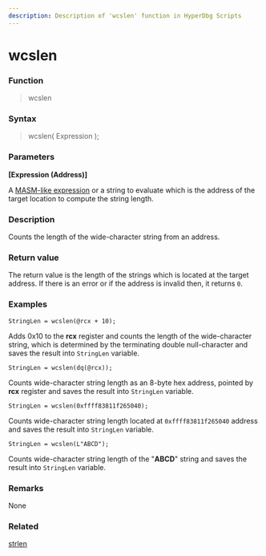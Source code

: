 ```yaml
---
description: Description of 'wcslen' function in HyperDbg Scripts
---
```


# wcslen

### Function

> wcslen

### Syntax

> wcslen( Expression );

### Parameters

**\[Expression (Address)]**

A [MASM-like expression](https://docs.hyperdbg.org/commands/scripting-language/assumptions-and-evaluations) or a string to evaluate which is the address of the target location to compute the string length.

### Description

Counts the length of the wide-character string from an address.

### Return value

The return value is the length of the strings which is located at the target address. If there is an error or if the address is invalid then, it returns `0`.

### Examples

`StringLen = wcslen(@rcx + 10);`

Adds 0x10 to the **rcx** register and counts the length of the wide-character string, which is determined by the terminating double null-character and saves the result into `StringLen` variable.

`StringLen = wcslen(dq(@rcx));`

Counts wide-character string length as an 8-byte hex address, pointed by **rcx** register and saves the result into `StringLen` variable.

`StringLen = wcslen(0xffff83811f265040);`

Counts wide-character string length located at `0xffff83811f265040` address and saves the result into `StringLen` variable.

`StringLen = wcslen(L"ABCD");`

Counts wide-character string length of the "**ABCD**" string and saves the result into `StringLen` variable.

### Remarks

None

### Related

[strlen](https://docs.hyperdbg.org/commands/scripting-language/functions/strings/strlen)
